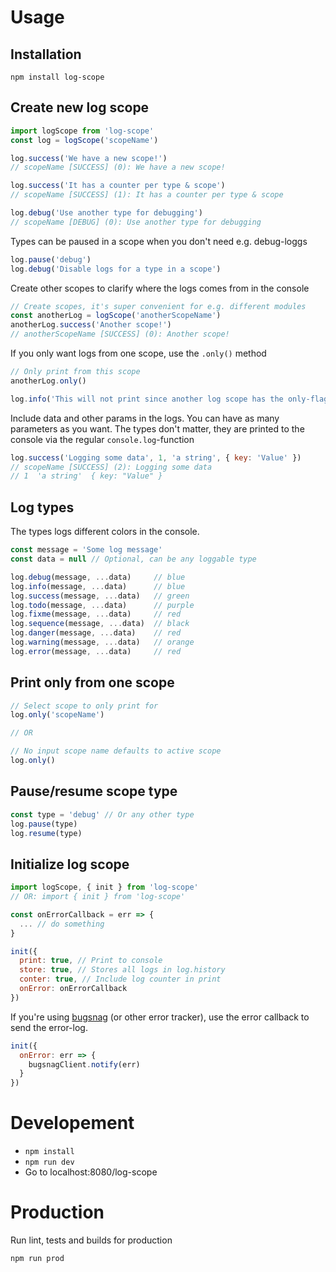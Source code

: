 # Usage
## Installation
```npm install log-scope```

## Create new log scope
```js
import logScope from 'log-scope'
const log = logScope('scopeName')

log.success('We have a new scope!')
// scopeName [SUCCESS] (0): We have a new scope!

log.success('It has a counter per type & scope')
// scopeName [SUCCESS] (1): It has a counter per type & scope

log.debug('Use another type for debugging')
// scopeName [DEBUG] (0): Use another type for debugging
```
Types can be paused in a scope when you don't need e.g. debug-loggs
```js
log.pause('debug')
log.debug('Disable logs for a type in a scope')
```
Create other scopes to clarify where the logs comes from in the console
```js
// Create scopes, it's super convenient for e.g. different modules
const anotherLog = logScope('anotherScopeName')
anotherLog.success('Another scope!')
// anotherScopeName [SUCCESS] (0): Another scope!
```
If you only want logs from one scope, use the ```.only()``` method
```js
// Only print from this scope
anotherLog.only()

log.info('This will not print since another log scope has the only-flag active')
```
Include data and other params in the logs. You can have as many parameters as you want. The types don't matter, they are printed to the console via the regular ```console.log```-function
```js
log.success('Logging some data', 1, 'a string', { key: 'Value' })
// scopeName [SUCCESS] (2): Logging some data
// 1  'a string'  { key: "Value" }
```

## Log types
The types logs different colors in the console.
```js
const message = 'Some log message'
const data = null // Optional, can be any loggable type

log.debug(message, ...data)     // blue
log.info(message, ...data)      // blue
log.success(message, ...data)   // green
log.todo(message, ...data)      // purple
log.fixme(message, ...data)     // red
log.sequence(message, ...data)  // black
log.danger(message, ...data)    // red
log.warning(message, ...data)   // orange
log.error(message, ...data)     // red
```

## Print only from one scope
```js
// Select scope to only print for
log.only('scopeName')

// OR

// No input scope name defaults to active scope
log.only()
```

## Pause/resume scope type
```js
const type = 'debug' // Or any other type
log.pause(type)
log.resume(type)
```

## Initialize log scope
```js
import logScope, { init } from 'log-scope'
// OR: import { init } from 'log-scope'

const onErrorCallback = err => {
  ... // do something
}

init({
  print: true, // Print to console
  store: true, // Stores all logs in log.history
  conter: true, // Include log counter in print
  onError: onErrorCallback
})
```
If you're using [bugsnag](https://www.bugsnag.com/) (or other error tracker), use the error callback to send the error-log.
```js
init({
  onError: err => {
    bugsnagClient.notify(err)
  }
})
```

# Developement
- ```npm install```
- ```npm run dev```
- Go to localhost:8080/log-scope

# Production
Run lint, tests and builds for production
```bash
npm run prod
```